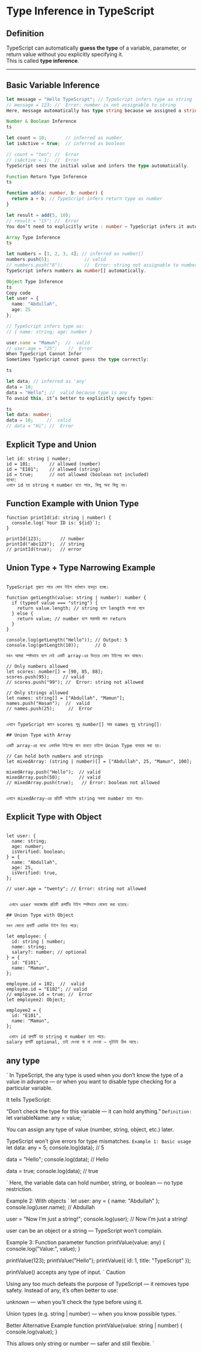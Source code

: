 

# Type Inference in TypeScript

## Definition
TypeScript can automatically **guess the type** of a variable, parameter, or return value without you explicitly specifying it.  
This is called **type inference**.

---

## Basic Variable Inference
```ts
let message = "Hello TypeScript"; // TypeScript infers type as string
// message = 123; //  Error: number is not assignable to string
Here, message automatically has type string because we assigned a string value.

Number & Boolean Inference
ts

let count = 10;       // inferred as number
let isActive = true;  // inferred as boolean

// count = "ten"; //  Error
// isActive = 1;  //  Error
TypeScript sees the initial value and infers the type automatically.

Function Return Type Inference
ts

function add(a: number, b: number) {
  return a + b; // TypeScript infers return type as number
}

let result = add(5, 10);
// result = "15"; //  Error
You don’t need to explicitly write : number — TypeScript infers it automatically.

Array Type Inference
ts

let numbers = [1, 2, 3, 4]; // inferred as number[]
numbers.push(5);             // valid
// numbers.push("6");        //  Error: string not assignable to number
TypeScript infers numbers as number[] automatically.

Object Type Inference
ts
Copy code
let user = {
  name: "Abdullah",
  age: 25
};

// TypeScript infers type as:
// { name: string; age: number }

user.name = "Mamun";  //  valid
// user.age = "25";    //  Error
When TypeScript Cannot Infer
Sometimes TypeScript cannot guess the type correctly:

ts

let data; // inferred as 'any'
data = 10;
data = "Hello"; //  valid because type is any
To avoid this, it’s better to explicitly specify types:

ts
let data: number;
data = 10;     //  valid
// data = "Hi"; //  Error
```

## Explicit Type and Union 
```
let id: string | number;
id = 101;       // allowed (number)
id = "E101";    // allowed (string)
id = true;      // not allowed (boolean not included)
ব্যাখ্যা:
এখানে id হয় string বা number হতে পারে, কিন্তু অন্য কিছু নয়।
```
## Function Example with Union Type
```
function printId(id: string | number) {
  console.log(`Your ID is: ${id}`);
}

printId(123);       // number
printId("abc123");  // string
// printId(true);   // error
```
## Union Type + Type Narrowing Example
```

TypeScript বুঝতে পারে কোন টাইপ বর্তমানে ব্যবহৃত হচ্ছে।

function getLength(value: string | number): number {
  if (typeof value === "string") {
    return value.length; // string হলে length পাওয়া যাবে
  } else {
    return value; // number হলে সরাসরি মান return
  }
}

console.log(getLength("Hello")); // Output: 5
console.log(getLength(10));      // O

যখন আমরা স্পষ্টভাবে বলে দেই একটি array-এর ভিতরে কোন টাইপের মান থাকবে।

// Only numbers allowed
let scores: number[] = [90, 85, 88];
scores.push(95);     // valid
// scores.push("99"); //  Error: string not allowed

// Only strings allowed
let names: string[] = ["Abdullah", "Mamun"];
names.push("Hasan");  //  valid
// names.push(25);     //  Error


এখানে TypeScript জানে scores শুধু number[] আর names শুধু string[]।

## Union Type with Array

একটি array-এর মধ্যে একাধিক টাইপের মান রাখতে চাইলে Union Type ব্যবহার করা হয়।

// Can hold both numbers and strings
let mixedArray: (string | number)[] = ["Abdullah", 25, "Mamun", 100];

mixedArray.push("Hello");  // valid
mixedArray.push(50);       // valid
// mixedArray.push(true);   // Error: boolean not allowed


এখানে mixedArray-এর প্রতিটি আইটেম string অথবা number হতে পারে।
```
## Explicit Type with Object
```

let user: {
  name: string;
  age: number;
  isVerified: boolean;
} = {
  name: "Abdullah",
  age: 25,
  isVerified: true,
};

// user.age = "twenty"; // Error: string not allowed


 এখানে user অবজেক্টের প্রতিটি প্রপার্টির টাইপ স্পষ্টভাবে ঘোষণা করা হয়েছে।

## Union Type with Object
`
যখন কোনো প্রপার্টি একাধিক টাইপ নিতে পারে:

let employee: {
  id: string | number;
  name: string;
  salary?: number; // optional
} = {
  id: "E101",
  name: "Mamun",
};

employee.id = 102;  //  valid
employee.id = "E102"; // valid
// employee.id = true; //  Error
let employee2: Object;

employee2 = {
  id: "E101",
  name: "Mamun",
};

 এখানে id প্রপার্টি হয় string বা number হতে পারে।
salary প্রপার্টি optional, তাই দেওয়া বা না দেওয়া — দুইটাই ঠিক আছে।

```
## any type
`
In TypeScript, the any type is used when you don’t know the type of a value in advance — or
 when you want to disable type checking for a particular variable.

It tells TypeScript:

“Don’t check the type for this variable — it can hold anything.”
`
 Definition:
 `
let variableName: any = value;
`

You can assign any type of value (number, string, object, etc.) later.

TypeScript won’t give errors for type mismatches.
`
 Example 1: Basic usage
 `
let data: any = 5;
console.log(data);  // 5

data = "Hello";
console.log(data);  // Hello

data = true;
console.log(data);  // true

`
 Here, the variable data can hold number, string, or boolean — no type restriction.

Example 2: With objects
`
let user: any = { name: "Abdullah" };
console.log(user.name); // Abdullah

user = "Now I’m just a string!";
console.log(user); // Now I’m just a string!


 user can be an object or a string — TypeScript won’t complain.

 Example 3: Function parameter
function printValue(value: any) {
  console.log("Value:", value);
}

printValue(123);
printValue("Hello");
printValue({ id: 1, title: "TypeScript" });


printValue() accepts any type of input.
`
Caution

Using any too much defeats the purpose of TypeScript — it removes type safety.
Instead of any, it’s often better to use:

unknown — when you’ll check the type before using it.

Union types (e.g. string | number) — when you know possible types.
`

Better Alternative Example
function printValue(value: string | number) {
  console.log(value);
}


 This allows only string or number — safer and still flexible.
 `
